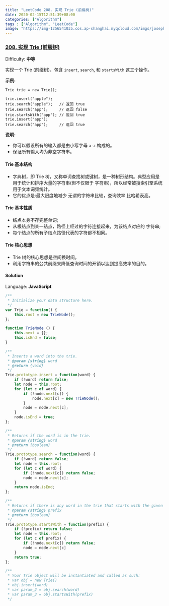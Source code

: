 ```yaml
---
title: "LeetCode 208. 实现 Trie (前缀树)"
date: 2020-02-15T12:51:39+08:00
categories: ["Algorithm"]
tags : ["Algorithm", "LeetCode"]
image: "https://img-1256541035.cos.ap-shanghai.myqcloud.com/imgs/joseph-barrientos-Ji_G7Bu1MoM-unsplash.jpg"
---
```


### [208\. 实现 Trie (前缀树)](https://leetcode-cn.com/problems/implement-trie-prefix-tree/)

Difficulty: **中等**


实现一个 Trie (前缀树)，包含 `insert`, `search`, 和 `startsWith` 这三个操作。

**示例:**

```
Trie trie = new Trie();

trie.insert("apple");
trie.search("apple");   // 返回 true
trie.search("app");     // 返回 false
trie.startsWith("app"); // 返回 true
trie.insert("app");
trie.search("app");     // 返回 true
```

**说明:**

*   你可以假设所有的输入都是由小写字母 `a-z` 构成的。
*   保证所有输入均为非空字符串。

#### Trie 基本结构
- 字典树，即 Trie 树，又称单词查找树或键树，是一种树形结构。典型应用是用于统计和排序大量的字符串(但不仅限于 字符串)，所以经常被搜索引擎系统用于文本词频统计。
- 它的优点是:最大限度地减少 无谓的字符串比较，查询效率 比哈希表高。

#### Trie 基本性质
- 结点本身不存完整单词;
- 从根结点到某一结点，路径上经过的字符连接起来，为该结点对应的 字符串;
- 每个结点的所有子结点路径代表的字符都不相同。

#### Trie 核心思想

- Trie 树的核心思想是空间换时间。
- 利用字符串的公共前缀来降低查询时间的开销以达到提高效率的目的。

#### Solution

Language: **JavaScript**

```javascript
​/**
 * Initialize your data structure here.
 */
var Trie = function() {
    this.root = new TrieNode();
};

function TrieNode () {
    this.next = {};
    this.isEnd = false;
}

/**
 * Inserts a word into the trie.
 * @param {string} word
 * @return {void}
 */
Trie.prototype.insert = function(word) {
    if (!word) return false;
    let node = this.root;
    for (let c of word) {
        if (!node.next[c]) {
            node.next[c] = new TrieNode();
        }
        node = node.next[c];
    }
    node.isEnd = true;
};

/**
 * Returns if the word is in the trie.
 * @param {string} word
 * @return {boolean}
 */
Trie.prototype.search = function(word) {
    if (!word) return false;
    let node = this.root;
    for (let c of word) {
        if (!node.next[c]) return false;
        node = node.next[c];
    }
    return node.isEnd;
};

/**
 * Returns if there is any word in the trie that starts with the given prefix.
 * @param {string} prefix
 * @return {boolean}
 */
Trie.prototype.startsWith = function(prefix) {
    if (!prefix) return false;
    let node = this.root;
    for (let c of prefix) {
        if (!node.next[c]) return false;
        node = node.next[c]
    }
    return true;
};

/**
 * Your Trie object will be instantiated and called as such:
 * var obj = new Trie()
 * obj.insert(word)
 * var param_2 = obj.search(word)
 * var param_3 = obj.startsWith(prefix)
 */
```
